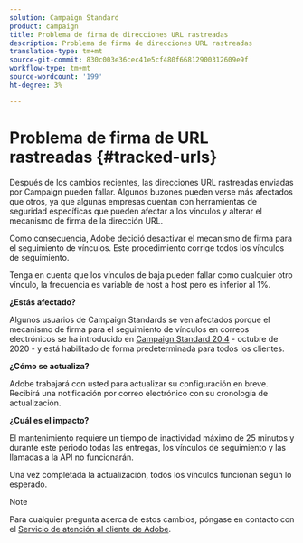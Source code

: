```yaml
---
solution: Campaign Standard
product: campaign
title: Problema de firma de direcciones URL rastreadas
description: Problema de firma de direcciones URL rastreadas
translation-type: tm+mt
source-git-commit: 830c003e36cec41e5cf480f66812900312609e9f
workflow-type: tm+mt
source-wordcount: '199'
ht-degree: 3%

---
```



# Problema de firma de URL rastreadas {#tracked-urls}

Después de los cambios recientes, las direcciones URL rastreadas enviadas por Campaign pueden fallar. Algunos buzones pueden verse más afectados que otros, ya que algunas empresas cuentan con herramientas de seguridad específicas que pueden afectar a los vínculos y alterar el mecanismo de firma de la dirección URL.

Como consecuencia, Adobe decidió desactivar el mecanismo de firma para el seguimiento de vínculos. Este procedimiento corrige todos los vínculos de seguimiento.

Tenga en cuenta que los vínculos de baja pueden fallar como cualquier otro vínculo, la frecuencia es variable de host a host pero es inferior al 1%.

**¿Estás afectado?**

Algunos usuarios de Campaign Standards se ven afectados porque el mecanismo de firma para el seguimiento de vínculos en correos electrónicos se ha introducido en [Campaign Standard 20.4](release-notes-2020.md#release-20-4---october-2020) - octubre de 2020 - y está habilitado de forma predeterminada para todos los clientes.

**¿Cómo se actualiza?**

Adobe trabajará con usted para actualizar su configuración en breve. Recibirá una notificación por correo electrónico con su cronología de actualización.

**¿Cuál es el impacto?**

El mantenimiento requiere un tiempo de inactividad máximo de 25 minutos y durante este periodo todas las entregas, los vínculos de seguimiento y las llamadas a la API no funcionarán.

Una vez completada la actualización, todos los vínculos funcionan según lo esperado.

>[!NOTE]
>
>Para cualquier pregunta acerca de estos cambios, póngase en contacto con el [Servicio de atención al cliente de Adobe](https://helpx.adobe.com/es/enterprise/admin-guide.html/enterprise/using/support-for-experience-cloud.ug.html).

